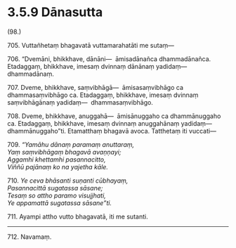 # 3.5.9 Dānasutta

(98.)

705\. Vuttañhetaṃ bhagavatā vuttamarahatāti me sutaṃ—

706\. “Dvemāni, bhikkhave, dānāni—  āmisadānañca dhammadānañca. Etadaggaṃ, bhikkhave, imesaṃ dvinnaṃ dānānaṃ yadidaṃ—  dhammadānaṃ.

707\. Dveme, bhikkhave, saṃvibhāgā—  āmisasaṃvibhāgo ca dhammasaṃvibhāgo ca. Etadaggaṃ, bhikkhave, imesaṃ dvinnaṃ saṃvibhāgānaṃ yadidaṃ—  dhammasaṃvibhāgo.

708\. Dveme, bhikkhave, anuggahā—  āmisānuggaho ca dhammānuggaho ca. Etadaggaṃ, bhikkhave, imesaṃ dvinnaṃ anuggahānaṃ yadidaṃ—  dhammānuggaho”ti. Etamatthaṃ bhagavā avoca. Tatthetaṃ iti vuccati—

709\. _“Yamāhu dānaṃ paramaṃ anuttaraṃ,_  
_Yaṃ saṃvibhāgaṃ bhagavā avaṇṇayi;_  
_Aggamhi khettamhi pasannacitto,_  
_Viññū pajānaṃ ko na yajetha kāle._  

710\. _Ye ceva bhāsanti suṇanti cūbhayaṃ,_  
_Pasannacittā sugatassa sāsane;_  
_Tesaṃ so attho paramo visujjhati,_  
_Ye appamattā sugatassa sāsane”ti._  

711\. Ayampi attho vutto bhagavatā, iti me sutanti.

---

712\. Navamaṃ.
